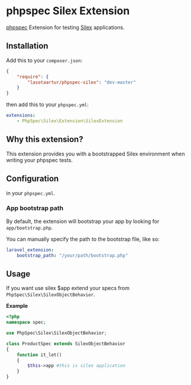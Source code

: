 # phpspec Silex Extension

[phpspec](http://www.phpspec.net/) Extension for testing [Silex](http://http://silex.sensiolabs.org//)
applications.

## Installation

Add this to your `composer.json`:

```json
{
    "require": {
        "lasotaartur/phpspec-silex": "dev-master"
    }
}
```

then add this to your `phpspec.yml`:

```yaml
extensions:
    - PhpSpec\Silex\Extension\SilexExtension
```

## Why this extension?

This extension provides you with a bootstrapped Silex environment when writing
your phpspec tests.

## Configuration

in your `phpspec.yml`.

### App bootstrap path

By default, the extension will bootstrap your app by looking for `app/bootstrap.php`. 

You can manually specify the path to the bootstrap file, like so:

```yaml
laravel_extension:
    bootstrap_path: "/your/path/bootstrap.php"
```

## Usage

If you want use silex $app extend your specs
from `PhpSpec\Silex\SilexObjectBehavior`.

**Example**

```php
<?php
namespace spec;

use PhpSpec\Silex\SilexObjectBehavior;

class ProductSpec extends SilexObjectBehavior
{
    function it_let()
    {
        $this->app #this is silex application
    }
}
```
